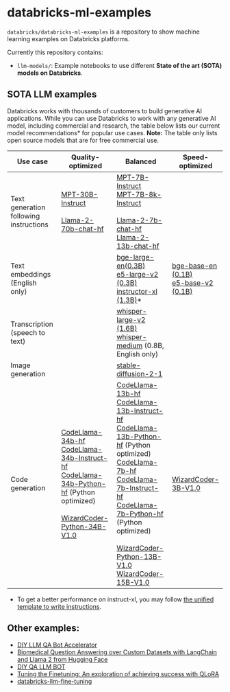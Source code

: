 # databricks-ml-examples

`databricks/databricks-ml-examples` is a repository to show machine learning examples on Databricks platforms.

Currently this repository contains:
- `llm-models/`: Example notebooks to use different **State of the art (SOTA) models on Databricks**.

## SOTA LLM examples

Databricks works with thousands of customers to build generative AI applications. While you can use Databricks to work with any generative AI model, including commercial and research, the table below lists our current model recommendations* for popular use cases. **Note:** The table only lists open source models that are for free commercial use. 

<!---
<style>
table th:first-of-type {
    width: 10%;
}
table th:nth-of-type(2) {
    width: 30%;
}
table th:nth-of-type(3) {
    width: 30%;
}
table th:nth-of-type(4) {
    width: 30%;
}
</style>
-->

| Use case                               | Quality-optimized                                                                                                                                                                                                                                                                                                                                                      | Balanced                                                                                                                                                                                                                                                                                                                                                                                                                                                                                                                                                                                                                                                                                                                  | Speed-optimized                                                                                                                     |
|----------------------------------------|------------------------------------------------------------------------------------------------------------------------------------------------------------------------------------------------------------------------------------------------------------------------------------------------------------------------------------------------------------------------|---------------------------------------------------------------------------------------------------------------------------------------------------------------------------------------------------------------------------------------------------------------------------------------------------------------------------------------------------------------------------------------------------------------------------------------------------------------------------------------------------------------------------------------------------------------------------------------------------------------------------------------------------------------------------------------------------------------------------|-------------------------------------------------------------------------------------------------------------------------------------|
| Text generation following instructions | [MPT-30B-Instruct](llm-models/mpt/mpt-30b/) <br> <br> [Llama-2-70b-chat-hf](llm-models/llamav2/llamav2-70b)                                                                                                                                                                                                                                                            | [MPT-7B-Instruct](llm-models/mpt/mpt-7b) <br> [MPT-7B-8k-Instruct](https://huggingface.co/mosaicml/mpt-7b-8k-instruct) <br> <br> [Llama-2-7b-chat-hf](llm-models/llamav2/llamav2-7b) <br> [Llama-2-13b-chat-hf](llm-models/llamav2/llamav2-13b)                                                                                                                                                                                                                                                                                                                                                                                                                                                                           |                                                                                                                                     |
| Text embeddings (English only)         |                                                                                                                                                                                                                                                                                                                                                                        | [bge-large-en(0.3B)](llm-models/embedding/bge/bge-large) <br> [e5-large-v2 (0.3B)](https://huggingface.co/intfloat/e5-large-v2) <br> [instructor-xl (1.3B)](https://huggingface.co/hkunlp/instructor-xl)*                                                                                                                                                                                                                                                                                                                                                                                                                                                                                                                 | [bge-base-en (0.1B)](https://huggingface.co/BAAI/bge-base-en) <br> [e5-base-v2 (0.1B)](https://huggingface.co/intfloat/e5-large-v2) |
| Transcription (speech to text)         |                                                                                                                                                                                                                                                                                                                                                                        | [whisper-large-v2 (1.6B)](https://huggingface.co/openai/whisper-large-v2) <br> [whisper-medium](https://huggingface.co/openai/whisper-medium) (0.8B, English only)                                                                                                                                                                                                                                                                                                                                                                                                                                                                                                                                                        |                                                                                                                                     |
| Image generation                       |                                                                                                                                                                                                                                                                                                                                                                        | [stable-diffusion-2-1](https://huggingface.co/stabilityai/stable-diffusion-2-1)                                                                                                                                                                                                                                                                                                                                                                                                                                                                                                                                                                                                                                           |                                                                                                                                     |
| Code generation                        | [CodeLlama-34b-hf](llm-models/code_generation/codellama/codellama-34b) <br> [CodeLlama-34b-Instruct-hf](llm-models/code_generation/codellama/codellama-34b) <br> [CodeLlama-34b-Python-hf](llm-models/code_generation/codellama/codellama-34b) (Python optimized) <br> <br> [WizardCoder-Python-34B-V1.0](https://huggingface.co/WizardLM/WizardCoder-Python-34B-V1.0) | [CodeLlama-13b-hf](llm-models/code_generation/codellama/codellama-13b) <br> [CodeLlama-13b-Instruct-hf](llm-models/code_generation/codellama/codellama-13b) <br> [CodeLlama-13b-Python-hf](llm-models/code_generation/codellama/codellama-13b) (Python optimized) <br> [CodeLlama-7b-hf](llm-models/code_generation/codellama/codellama-7b) <br> [CodeLlama-7b-Instruct-hf](llm-models/code_generation/codellama/codellama-7b) <br> [CodeLlama-7b-Python-hf](llm-models/code_generation/codellama/codellama-7b) (Python optimized) <br> <br> [WizardCoder-Python-13B-V1.0](https://huggingface.co/WizardLM/WizardCoder-Python-13B-V1.0) <br> [WizardCoder-15B-V1.0](https://huggingface.co/WizardLM/WizardCoder-15B-V1.0) | [WizardCoder-3B-V1.0](https://huggingface.co/WizardLM/WizardCoder-3B-V1.0)                                                          |

* To get a better performance on instruct-xl, you may follow [the unified template to write instructions](https://huggingface.co/hkunlp/instructor-xl#calculate-embeddings-for-your-customized-texts).

## Other examples:

- [DIY LLM QA Bot Accelerator](https://github.com/databricks-industry-solutions/diy-llm-qa-bot)
- [Biomedical Question Answering over Custom Datasets with LangChain and Llama 2 from Hugging Face](https://github.com/databricks-industry-solutions/hls-llm-doc-qa)
- [DIY QA LLM BOT](https://github.com/puneet-jain159/DSS_LLM_QA_Retrieval_Session/tree/main)
- [Tuning the Finetuning: An exploration of achieving success with QLoRA](https://github.com/avisoori-databricks/Tuning-the-Finetuning)
- [databricks-llm-fine-tuning](https://github.com/mshtelma/databricks-llm-fine-tuning)
